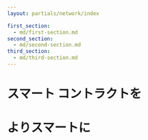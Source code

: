 ```yaml
---
layout: partials/network/index

first_section: 
  - md/first-section.md
second_section: 
  - md/second-section.md
third_section: 
  - md/third-section.md
---
```



# スマート コントラクトを
# よりスマートに

